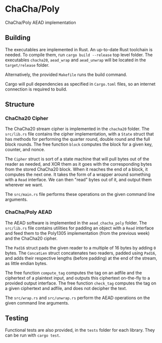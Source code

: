# ChaCha/Poly

ChaCha/Poly AEAD implementation

## Building

The executables are implemented in Rust. An up-to-date Rust toolchain is needed. To compile them, run `cargo build --release` top level folder. The executables `chacha20`, `aead_wrap` and `aead_unwrap` will be located in the `target/release` folder.

Alternatively, the provided `Makefile` runs the build command.

Cargo will pull dependencies as specified in `Cargo.toml` files, so an internet connection is required to build.

## Structure

### ChaCha20 Cipher

The ChaCha20 stream cipher is implemented in the `chacha20` folder. The `src/lib.rs` file contains the cipher implementation, with a `State` struct that has methods for performing the quarter round, double round and the full block rounds. The free function `block` computes the block for a given key, counter, and nonce.

The `Cipher` struct is sort of a state machine that will pull bytes out of the reader as needed, and XOR them as it goes with the corresponding bytes from the stored ChaCha20 block. When it reaches the end of a block, it computes the next one. It takes the form of a wrapper around something with a `Read` interface. We can then "read" bytes out of it, and output them wherever we want.

The `src/main.rs` file performs these operations on the given command line arguments.

### ChaCha/Poly AEAD

The AEAD software is implemented in the `aead_chacha_poly` folder. The `src/lib.rs` file contains utilities for padding an object with a `Read` interface and feed them to the Poly1305 implementation (from the previous week) and the ChaCha20 cipher.

The `Pad16` struct pads the given reader to a multiple of 16 bytes by adding `0` bytes. The `ConcatLen` struct concatenates two readers, padded using `Pad16`, and adds their respective lengths (before padding) at the end of the stream, as little endian bytes.

The free function `compute_tag` computes the tag on an adfile and the ciphertext of a plaintext input, and outputs this ciphertext on-the-fly to a provided output interface. The free function `check_tag` computes the tag on a given ciphertext and adfile, and does not decipher the text.

The `src/wrap.rs` and `src/unwrap.rs` perform the AEAD operations on the given command line arguments.

## Testing

Functional tests are also provided, in the `tests` folder for each library. They can be run with `cargo test`.
